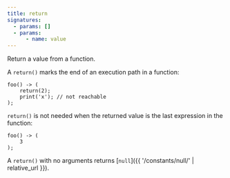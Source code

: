 ```yaml
---
title: return
signatures:
  - params: []
  - params:
      - name: value
---
```


Return a value from a function.

A `return()` marks the end of an execution path in a function:

```scarpet
foo() -> (
    return(2);
    print('x'); // not reachable
);
```

`return()` is not needed when the returned value is the last expression in the
function:

```scarpet
foo() -> (
    3
);
```

A `return()` with no arguments returns
[`null`]({{ '/constants/null/' | relative_url }}).
